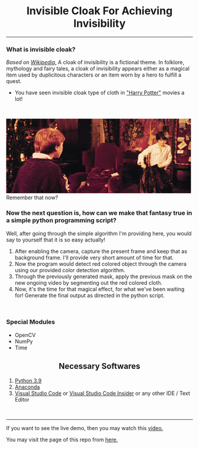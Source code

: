 <h1 align="center"> Invisible Cloak For Achieving Invisibility </h1>


<hr>

### What is invisible cloak? ###
<i> Based on [Wikipedia,](https://en.wikipedia.org/wiki/Cloak_of_invisibility) </i>
A cloak of invisibility is a fictional theme. In folklore, mythology and fairy tales, a cloak of invisibility appears either as a magical item used by duplicitous characters or an item worn by a hero to fulfill a quest.
<br>


* You have seen invisible cloak type of cloth in ["Harry Potter"](https://en.wikipedia.org/wiki/Harry_Potter) movies a lot! 
<br>


![Sample](img/sample.gif)
<br>
 Remember that now?

### Now the next question is, how can we make that fantasy true in a simple python programming script? ### 

Well, after going through the simple algorithm I'm providing here, you would say to yourself that it is so easy actually!
<br> 

1. After enabling the camera, capture the present frame and keep that as background frame. I'll provide very short amount of time for that.
2. Now the program would detect red colored object through the camera using our provided color detection algorithm. 
3. Through the previously generated mask, apply the previous mask on the new ongoing video by segmenting out the red colored cloth.
4. Now, it's the time for that magical effect, for what we've been waiting for! Generate the final output as directed in the python script.

<br>

### Special Modules ###
- OpenCV
- NumPy
- Time

<h2 align="center"> Necessary Softwares </h2>


1. [Python 3.9](https://www.python.org/downloads/)
2. [Anaconda](https://www.anaconda.com/)
3. [Visual Studio Code](https://code.visualstudio.com/) or [Visual Studio Code Insider](https://code.visualstudio.com/insiders/) or any other IDE / Text Editor

<br>


<hr>

If you want to see the live demo, then you may watch this [video.](https://www.youtube.com/watch?v=otu_UZoPvAQ&list=PLutHME8vSEnEoS_-5Cl8RMsH0aWnWbsci&index=11)
<br>

You may visit the page of this repo from [here.](https://fahimfba.github.io/Invisible-Cloak-Using-Python/)

